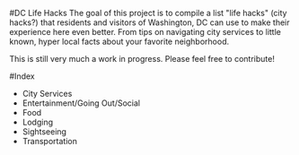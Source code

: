 
#DC Life Hacks
The goal of this project is to compile a list "life hacks" (city hacks?) that residents and visitors of Washington, DC can use to make their experience here even better.  From tips on navigating city services to little known, hyper local facts about your favorite neighborhood.  

This is still very much a work in progress.   Please feel free to contribute!    

#Index
* City Services
* Entertainment/Going Out/Social
* Food
* Lodging
* Sightseeing
* Transportation